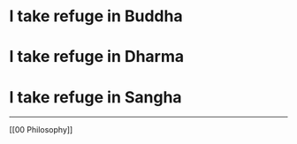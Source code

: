 # I take refuge in Buddha
# I take refuge in Dharma 
# I take refuge in Sangha


---
[[00 Philosophy]]